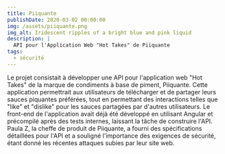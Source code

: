 ```yaml
---
title: Piiquante
publishDate: 2020-03-02 00:00:00
img: /assets/piiquante.png
img_alt: Iridescent ripples of a bright blue and pink liquid
description: |
  API pour l'Application Web "Hot Takes" de Piiquante
tags:
  - sécurité
---
```


Le projet consistait à développer une API pour l'application web "Hot Takes" de la marque de condiments à base de piment, Piiquante. Cette application permettrait aux utilisateurs de télécharger et de partager leurs sauces piquantes préférées, tout en permettant des interactions telles que "like" et "dislike" pour les sauces partagées par d'autres utilisateurs.
Le front-end de l'application avait déjà été développé en utilisant Angular et précompilé après des tests internes, laissant la tâche de construire l'API.
Paula Z, la cheffe de produit de Piiquante, a fourni des spécifications détaillées pour l'API et a souligné l'importance des exigences de sécurité, étant donné les récentes attaques subies par leur site web. 
